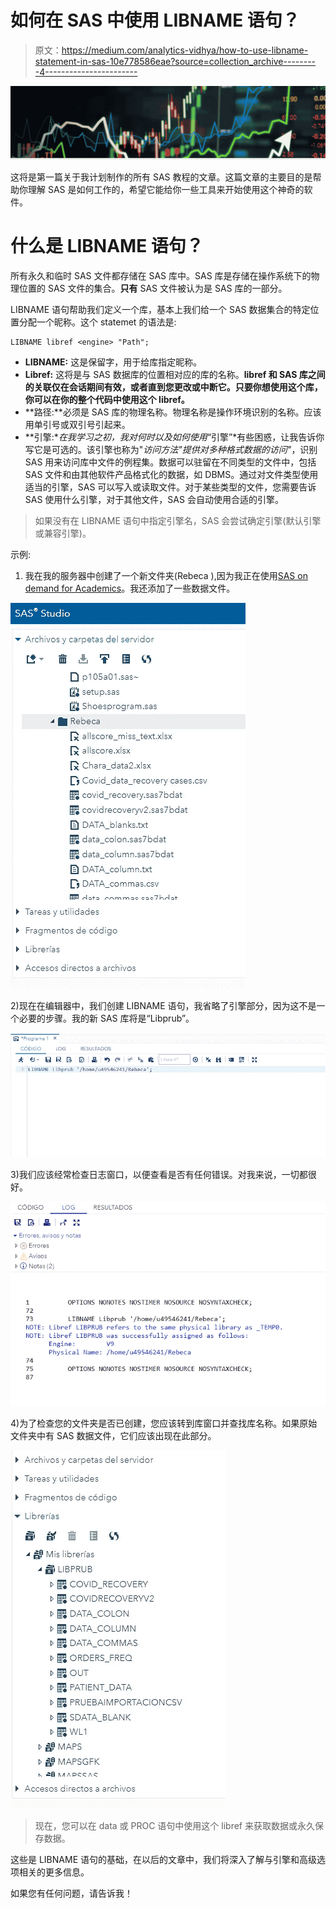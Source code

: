 # 如何在 SAS 中使用 LIBNAME 语句？

> 原文：<https://medium.com/analytics-vidhya/how-to-use-libname-statement-in-sas-10e778586eae?source=collection_archive---------4----------------------->

![](img/3e490235593707ae3cb35aa9509f52b3.png)

这将是第一篇关于我计划制作的所有 SAS 教程的文章。这篇文章的主要目的是帮助你理解 SAS 是如何工作的，希望它能给你一些工具来开始使用这个神奇的软件。

# **什么是 LIBNAME 语句？**

所有永久和临时 SAS 文件都存储在 SAS 库中。SAS 库是存储在操作系统下的物理位置的 SAS 文件的集合。**只有** SAS 文件被认为是 SAS 库的一部分。

LIBNAME 语句帮助我们定义一个库，基本上我们给一个 SAS 数据集合的特定位置分配一个昵称。这个 statemet 的语法是:

```
LIBNAME libref <engine> "Path";
```

*   **LIBNAME:** 这是保留字，用于给库指定昵称。
*   **Libref:** 这将是与 SAS 数据库的位置相对应的库的名称。**libref 和 SAS 库之间的关联仅在会话期间有效，或者直到您更改或中断它。只要你想使用这个库，你可以在你的整个代码中使用这个 libref。**
*   **路径:**必须是 SAS 库的物理名称。物理名称是操作环境识别的名称。应该用单引号或双引号引起来。
*   **引擎:**在我学习之初，我对何时以及如何使用*“引擎”*有些困惑，让我告诉你写它是可选的。该引擎也称为"*访问方法"提供对多种格式数据的访问"*，识别 SAS 用来访问库中文件的例程集。数据可以驻留在不同类型的文件中，包括 SAS 文件和由其他软件产品格式化的数据，如 DBMS。通过对文件类型使用适当的引擎，SAS 可以写入或读取文件。对于某些类型的文件，您需要告诉 SAS 使用什么引擎，对于其他文件，SAS 会自动使用合适的引擎。

> 如果没有在 LIBNAME 语句中指定引擎名，SAS 会尝试确定引擎(默认引擎或兼容引擎)。

示例:

1.  我在我的服务器中创建了一个新文件夹(Rebeca ),因为我正在使用[SAS on demand for Academics](https://welcome.oda.sas.com/login)。我还添加了一些数据文件。

![](img/be142e388140d3f36817c6d61ad810e3.png)

2)现在在编辑器中，我们创建 LIBNAME 语句，我省略了引擎部分，因为这不是一个必要的步骤。我的新 SAS 库将是“Libprub”。

![](img/eca76fe102a65bb4d71d4d6b9f2d6dec.png)

3)我们应该经常检查日志窗口，以便查看是否有任何错误。对我来说，一切都很好。

![](img/fc8a88b2f015b88bbf46defda277a05d.png)

4)为了检查您的文件夹是否已创建，您应该转到库窗口并查找库名称。如果原始文件夹中有 SAS 数据文件，它们应该出现在此部分。

![](img/780489ebec3b858f5cfdf2d9ba9e2225.png)

> 现在，您可以在 data 或 PROC 语句中使用这个 libref 来获取数据或永久保存数据。

这些是 LIBNAME 语句的基础，在以后的文章中，我们将深入了解与引擎和高级选项相关的更多信息。

如果您有任何问题，请告诉我！